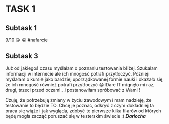 # TASK 1
## Subtask 1
9/10 :upside_down_face: :upside_down_face: #nafarcie
## Subtask 3
Już od jakiegoś czasu myślałam o poznaniu testowania bliżej. Szukałam informacji w internecie ale ich mnogość potrafi przytłoczyć. Później myślałam o kursie jako bardziej uporządkowanej formie nauki i okazało się, że ich mnogość również potrafi przytłoczyć :joy: Dare IT mignęło mi raz, drugi, trzeci przed oczami...i postanowiłam spróbować z Wami !

Czuję, że potrzebuję zmiany w życiu zawodowym i mam nadzieję, że testowanie to będzie TO. Chcę je poznać, odkryć z czym dokładniej ta praca się wiąże i jak wygląda, zdobyć te pierwsze kilka filarów od których będę mogła zacząć poruszać się w testerskim świecie :)
**_Dariocha_**
